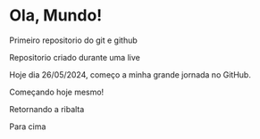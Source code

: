 # Ola, Mundo!
Primeiro repositorio do git e github

Repositorio criado durante uma live

Hoje dia 26/05/2024, começo a minha grande jornada no GitHub.

Começando hoje mesmo!

Retornando a ribalta

Para cima 
